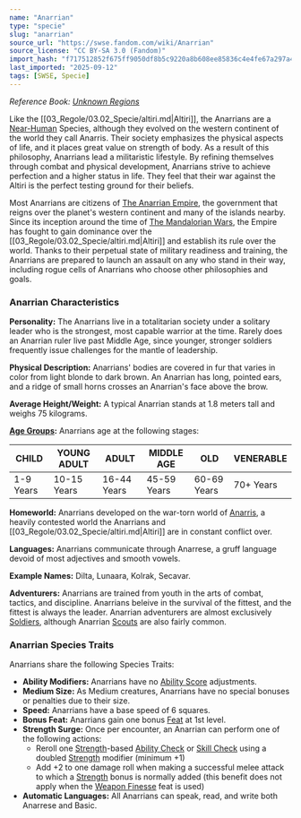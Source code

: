 ```yaml
---
name: "Anarrian"
type: "specie"
slug: "anarrian"
source_url: "https://swse.fandom.com/wiki/Anarrian"
source_license: "CC BY-SA 3.0 (Fandom)"
import_hash: "f717512852f675ff9050df8b5c9220a8b608ee85836c4e4fe67a297a4da44791"
last_imported: "2025-09-12"
tags: [SWSE, Specie]
---
```

*Reference Book: [Unknown Regions](https://swse.fandom.com/wiki/Star_Wars_Saga_Edition_Unknown_Regions)*

Like the [[03_Regole/03.02_Specie/altiri.md|Altiri]], the Anarrians are a [Near-Human](https://swse.fandom.com/wiki/Near-Human) Species, although they evolved on the western continent of the world they call Anarris. Their society emphasizes the physical aspects of life, and it places great value on strength of body. As a result of this philosophy, Anarrians lead a militaristic lifestyle. By refining themselves through combat and physical development, Anarrians strive to achieve perfection and a higher status in life. They feel that their war against the Altiri is the perfect testing ground for their beliefs.

Most Anarrians are citizens of [The Anarrian Empire](https://swse.fandom.com/wiki/The_Anarrian_Empire), the government that reigns over the planet's western continent and many of the islands nearby. Since its inception around the time of [The Mandalorian Wars](https://swse.fandom.com/wiki/The_Mandalorian_Wars), the Empire has fought to gain dominance over the [[03_Regole/03.02_Specie/altiri.md|Altiri]] and establish its rule over the world. Thanks to their perpetual state of military readiness and training, the Anarrians are prepared to launch an assault on any who stand in their way, including rogue cells of Anarrians who choose other philosophies and goals. 

### Anarrian Characteristics
**Personality:** The Anarrians live in a totalitarian society under a solitary leader who is the strongest, most capable warrior at the time. Rarely does an Anarrian ruler live past Middle Age, since younger, stronger soldiers frequently issue challenges for the mantle of leadership. 

**Physical Description:** Anarrians' bodies are covered in fur that varies in color from light blonde to dark brown. An Anarrian has long, pointed ears, and a ridge of small horns crosses an Anarrian's face above the brow. 

**Average Height/Weight:** A typical Anarrian stands at 1.8 meters tall and weighs 75 kilograms.

**[Age Groups](https://swse.fandom.com/wiki/Age_Groups):** Anarrians age at the following stages:

| CHILD | YOUNG ADULT | ADULT | MIDDLE AGE | OLD | VENERABLE |
| --- | --- | --- | --- | --- | --- |
| 1-9 Years | 10-15 Years | 16-44 Years | 45-59 Years | 60-69 Years | 70+ Years |

**Homeworld:** Anarrians developed on the war-torn world of [Anarris](https://swse.fandom.com/wiki/Anarris), a heavily contested world the Anarrians and [[03_Regole/03.02_Specie/altiri.md|Altiri]] are in constant conflict over.

**Languages:** Anarrians communicate through Anarrese, a gruff language devoid of most adjectives and smooth vowels.

**Example Names:** Dilta, Lunaara, Kolrak, Secavar.

**Adventurers:** Anarrians are trained from youth in the arts of combat, tactics, and discipline. Anarrians beleive in the survival of the fittest, and the fittest is always the leader. Anarrian adventurers are almost exclusively [Soldiers](https://swse.fandom.com/wiki/Soldiers), although Anarrian [Scouts](https://swse.fandom.com/wiki/Scouts) are also fairly common.
### Anarrian Species Traits
Anarrians share the following Species Traits:
- **Ability Modifiers:** Anarrians have no [Ability Score](https://swse.fandom.com/wiki/Ability_Score) adjustments.
- **Medium Size:** As Medium creatures, Anarrians have no special bonuses or penalties due to their size.
- **Speed:** Anarrians have a base speed of 6 squares.
- **Bonus Feat:** Anarrians gain one bonus [Feat](https://swse.fandom.com/wiki/Feat) at 1st level.
- **Strength Surge:** Once per encounter, an Anarrian can perform one of the following actions:
    - Reroll one [Strength](https://swse.fandom.com/wiki/Strength)-based [Ability Check](https://swse.fandom.com/wiki/Ability_Check) or [Skill Check](https://swse.fandom.com/wiki/Skill_Check) using a doubled [Strength](https://swse.fandom.com/wiki/Strength) modifier (minimum +1)
    - Add +2 to one damage roll when making a successful melee attack to which a [Strength](https://swse.fandom.com/wiki/Strength) bonus is normally added (this benefit does not apply when the [Weapon Finesse](https://swse.fandom.com/wiki/Weapon_Finesse) feat is used)
- **Automatic Languages:** All Anarrians can speak, read, and write both Anarrese and Basic.